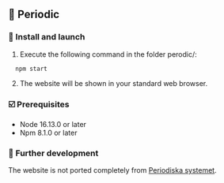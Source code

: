 ## :microscope: Periodic

### :seedling: Install and launch
1. Execute the following command in the folder perodic/:
```
  npm start
```
2. The website will be shown in your standard web browser.

### :ballot_box_with_check: Prerequisites
- Node 16.13.0 or later
- Npm 8.1.0 or later

### :triangular_flag_on_post: Further development
The website is not ported completely from [Periodiska systemet](../Periodiska_Systemet/).
